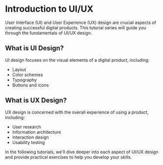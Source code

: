 # Introduction to UI/UX

User Interface (UI) and User Experience (UX) design are crucial aspects of creating successful digital products. This tutorial series will guide you through the fundamentals of UI/UX design.

## What is UI Design?

UI design focuses on the visual elements of a digital product, including:

- Layout
- Color schemes
- Typography
- Buttons and icons

## What is UX Design?

UX design is concerned with the overall experience of using a product, including:

- User research
- Information architecture
- Interaction design
- Usability testing

In the following tutorials, we'll dive deeper into each aspect of UI/UX design and provide practical exercises to help you develop your skills.